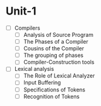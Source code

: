 # Unit-1

- [ ] Compilers
  - [ ] Analysis  of  Source  Program
  - [ ] The  Phases  of  a  Compiler
  - [ ] Cousins  of  the  Compiler
  - [ ] The  grouping  of phases
  - [ ] Compiler-Construction tools
- [ ] Lexical analysis
  - [ ] The Role of Lexical Analyzer
  - [ ] Input Buffering
  - [ ] Specifications of Tokens
  - [ ] Recognition of Tokens
